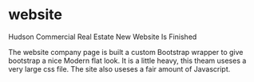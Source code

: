 # website
Hudson Commercial Real Estate New Website Is Finished 


The website company page is built a custom Bootstrap wrapper to give bootstrap a nice Modern flat look. It is a little heavy, this theam useses a very large css file. The site also useses a fair amount of Javascript.
